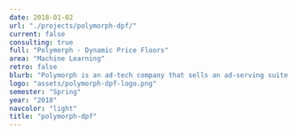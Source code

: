 ```yaml
---
date: 2018-01-02
url: "./projects/polymorph-dpf/"
current: false
consulting: true
full: "Polymorph - Dynamic Price Floors"
area: "Machine Learning"
retro: false
blurb: "Polymorph is an ad-tech company that sells an ad-serving suite for publishers. We researched, implemented, and evaluated several algorithms for setting dynamic price floors to lift publisher revenue, given ad auction data with static reserve prices in effect."
logo: "assets/polymorph-dpf-logo.png"
semester: "Spring"
year: "2018"
navcolor: "light"
title: "polymorph-dpf"
---
```

